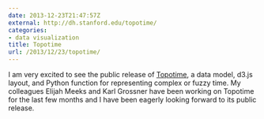 ```yaml
---
date: 2013-12-23T21:47:57Z
external: http://dh.stanford.edu/topotime/
categories:
- data visualization
title: Topotime
url: /2013/12/23/topotime/
---
```


I am very excited to see the public release of 
[Topotime](http://dh.stanford.edu/topotime/), a data model, d3.js 
layout, and Python function for representing complex or fuzzy time. My 
colleagues Elijah Meeks and Karl Grossner have been working on Topotime for the 
last few months and I have been eagerly looking forward to its public release.
